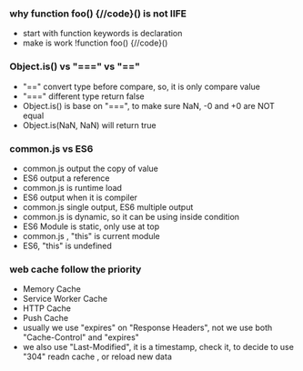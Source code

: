 ### why function foo() {//code}() is not IIFE
- start with function keywords is declaration
- make is work !function foo() {//code}()

### Object.is() vs "===" vs "=="
- "==" convert type before compare, so, it is only compare value
- "===" different type return false
- Object.is() is base on "===", to make sure NaN, -0 and +0 are 
NOT equal
-  Object.is(NaN, NaN) will return true

### common.js vs ES6
- common.js output the copy of value
- ES6 output a reference
- common.js is runtime load
- ES6 output when it is compiler
- common.js single output, ES6 multiple output
- common.js is dynamic, so it can be using inside condition
- ES6 Module is static, only use at top
- common.js , "this" is current module
- ES6, "this" is undefined

### web cache follow the priority
- Memory Cache
- Service Worker Cache
- HTTP Cache
- Push Cache
- usually we use "expires" on "Response Headers", not we use both "Cache-Control" and "expires"
- we also use "Last-Modified", it is a timestamp, check it, to decide to use "304" readn cache , or reload new data